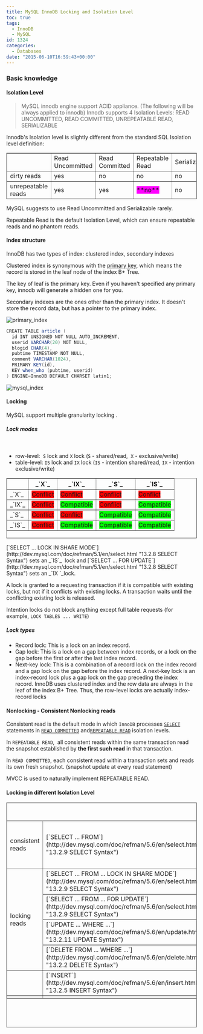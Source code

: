 ```yaml
---
title: MySQL InnoDB Locking and Isolation Level
toc: true
tags:
  - InnoDB
  - MySQL
id: 1324
categories:
  - Databases
date: "2015-06-10T16:59:43+00:00"
---
```


### Basic knowledge

#### Isolation Level

> MySQL innodb engine support ACID appliance. (The following will be always applied to innodb)
Innodb supports 4 Isolation Levels: READ UNCOMMITTED, READ COMMITTED, UNREPEATABLE READ, SERIALIZABLE

Innodb's Isolation level is slightly different from the standard SQL Isolation level definition:
<table style="height: 122px;" border="1" width="715">
<tbody>
<tr>
<td></td>
<td>Read Uncommitted</td>
<td>Read Committed</td>
<td>Repeatable Read</td>
<td>Serializable</td>
</tr>
<tr>
<td>dirty reads</td>
<td>yes</td>
<td>no</td>
<td>no</td>
<td>no</td>
</tr>
<tr>
<td>unrepeatable reads</td>
<td>yes</td>
<td>yes</td>
<td><span style="background-color: #ff00ff;">**no**</span></td>
<td>no</td>
</tr>
<tr>
<td>phantom reads</td>
<td>yes</td>
<td>yes</td>
<td><span style="background-color: #ff00ff;">**no**</span></td>
<td>no</td>
</tr>
</tbody>
</table>
MySQL suggests to use Read Uncommitted and Serializable rarely.

Repeatable Read is the default Isolation Level, which can ensure repeatable reads and no phantom reads.

#### Index structure

InnoDB has two types of index: clustered index, secondary indexes

Clustered index is synonymous with the [primary key](http://dev.mysql.com/doc/refman/5.7/en/glossary.html#glos_primary_key "primary key"), which means the record is stored in the leaf node of the index B+ Tree.

The key of leaf is the primary key. Even if you haven't specified any primary key, innodb will generate a hidden one for you.

Secondary indexes are the ones other than the primary index. It doesn't store the record data, but has a pointer to the primary index.

![primary_index](/media/primary_index.png)


```java
CREATE TABLE article (
  id INT UNSIGNED NOT NULL AUTO_INCREMENT,
  userid VARCHAR(20) NOT NULL,
  blogid CHAR(4),
  pubtime TIMESTAMP NOT NULL,
  comment VARCHAR(1024),
  PRIMARY KEY(id),
  KEY when_who (pubtime, userid)
) ENGINE=InnoDB DEFAULT CHARSET latin1;
```

![mysql_index](/media/mysql_index.png)

#### Locking

MySQL support multiple granularity locking .

##### Lock modes

&nbsp;

*   row-level:  `S` lock and `X` lock (`S` - shared/read,  `X` - exclusive/write)
*   table-level: `IS` lock and `IX` lock (`IS` - intention shared/read, `IX` - intention exclusive/write)
<div class="informaltable">
<table style="height: 159px;" border="1" summary=" Compatibility matrix showing which combinations of&lt;br /&gt;&lt;br /&gt;&lt;br /&gt;&lt;br /&gt;&lt;br /&gt;&lt;br /&gt;&lt;br /&gt;
          lock types X, IX, S, and IS are allowed. Each cell in the&lt;br /&gt;&lt;br /&gt;&lt;br /&gt;&lt;br /&gt;&lt;br /&gt;&lt;br /&gt;&lt;br /&gt;
          matrix is marked as either &quot;Compatible&quot; or &quot;Conflict&quot;.&lt;br /&gt;&lt;br /&gt;&lt;br /&gt;&lt;br /&gt;&lt;br /&gt;&lt;br /&gt;&lt;br /&gt;
" width="464"><colgroup> <col /> <col /> <col /> <col /> <col /></colgroup>
<thead>
<tr>
<th scope="col"></th>
<th scope="col">_`X`_</th>
<th scope="col">_`IX`_</th>
<th scope="col">_`S`_</th>
<th scope="col">_`IS`_</th>
</tr>
</thead>
<tbody>
<tr>
<td scope="row">_`X`_</td>
<td><span style="background-color: #ff0000;">Conflict</span></td>
<td><span style="background-color: #ff0000;">Conflict</span></td>
<td><span style="background-color: #ff0000;">Conflict</span></td>
<td><span style="background-color: #ff0000;">Conflict</span></td>
</tr>
<tr>
<td scope="row">_`IX`_</td>
<td><span style="background-color: #ff0000;">Conflict</span></td>
<td><span style="background-color: #00ff00;">Compatible</span></td>
<td><span style="background-color: #ff0000;">Conflict</span></td>
<td><span style="background-color: #00ff00;">Compatible</span></td>
</tr>
<tr>
<td scope="row">_`S`_</td>
<td><span style="background-color: #ff0000;">Conflict</span></td>
<td><span style="background-color: #ff0000;">Conflict</span></td>
<td><span style="background-color: #00ff00;">Compatible</span></td>
<td><span style="background-color: #00ff00;">Compatible</span></td>
</tr>
<tr>
<td scope="row">_`IS`_</td>
<td><span style="background-color: #ff0000;">Conflict</span></td>
<td><span style="background-color: #00ff00;">Compatible</span></td>
<td><span style="background-color: #00ff00;">Compatible</span></td>
<td><span style="background-color: #00ff00;">Compatible</span></td>
</tr>
</tbody>
</table>
</div>
[`SELECT ... LOCK IN SHARE MODE`](http://dev.mysql.com/doc/refman/5.1/en/select.html "13.2.8 SELECT Syntax") sets an _`IS`_  lock and [`SELECT ... FOR UPDATE`](http://dev.mysql.com/doc/refman/5.1/en/select.html "13.2.8 SELECT Syntax") sets an _`IX `_lock.

A lock is granted to a requesting transaction if it is compatible with existing locks, but not if it conflicts with existing locks. A transaction waits until the conflicting existing lock is released.

Intention locks do not block anything except full table requests (for example, `LOCK TABLES ... WRITE`)

##### Lock types

*   Record lock: This is a lock on an index record.
*   Gap lock: This is a lock on a gap between index records, or a lock on the gap before the first or after the last index record.
*   Next-key lock: This is a combination of a record lock on the index record and a gap lock on the gap before the index record. A next-key lock is an index-record lock plus a gap lock on the gap preceding the index record.
InnoDB uses clustered index and the row data are always in the leaf of the index B+ Tree. Thus, the row-level locks are actually index-record locks

#### Nonlocking - Consistent Nonlocking reads

Consistent read is the default mode in which `InnoDB` processes [`SELECT`](http://dev.mysql.com/doc/refman/5.1/en/select.html "13.2.8 SELECT Syntax") statements in [`READ COMMITTED`](http://dev.mysql.com/doc/refman/5.1/en/set-transaction.html#isolevel_read-committed) and[`REPEATABLE READ`](http://dev.mysql.com/doc/refman/5.1/en/set-transaction.html#isolevel_repeatable-read) isolation levels.

In `REPEATABLE READ`,  all consistent reads within the same transaction read the snapshot established by **the first such read** in that transaction.

In `READ COMMITTED`, each consistent read within a transaction sets and reads its own fresh snapshot. (snapshot update at every read statement)

MVCC is used to naturally implement REPEATABLE READ.

#### Locking in different Isolation Level

<table style="height: 594px;" border="1" width="1125">
<tbody>
<tr>
<td colspan="2"></td>
<td>Read Uncommitted(RU)</td>
<td>Read Committed(RC)</td>
<td>Repeatable Read(RR)</td>
<td>Serializable</td>
</tr>
<tr>
<td>consistent reads</td>
<td>[`SELECT ... FROM`](http://dev.mysql.com/doc/refman/5.6/en/select.html "13.2.9 SELECT Syntax")</td>
<td>no lockearlier version might be used(dirty read)</td>
<td>no lockeach consistent read reads its own fresh snapshot</td>
<td>no lockall consistent reads read the snapshot established by the first read</td>
<td>implicitly converts [`SELECT`](http://dev.mysql.com/doc/refman/5.6/en/select.html "13.2.9 SELECT Syntax") statements to [`SELECT ... LOCK IN SHARE MODE`](http://dev.mysql.com/doc/refman/5.6/en/select.html "13.2.9 SELECT Syntax")</td>
</tr>
<tr>
<td rowspan="4">locking reads</td>
<td>[`SELECT ... FROM ... LOCK IN SHARE MODE`](http://dev.mysql.com/doc/refman/5.6/en/select.html "13.2.9 SELECT Syntax")</td>
<td rowspan="4"> like RC</td>
<td rowspan="4">locks only index records, no gap locks except for foreign-key constraint checking and duplicate-key checking</td>
<td rowspan="4">unique index: locks only the index record foundother search condition: locks the index range scanned, using [gap locks](http://dev.mysql.com/doc/refman/5.6/en/glossary.html#glos_gap_lock "gap lock") or [next-key locks](http://dev.mysql.com/doc/refman/5.6/en/glossary.html#glos_next_key_lock "next-key lock")</td>
<td rowspan="4">like RR</td>
</tr>
<tr>
<td>[`SELECT ... FROM ... FOR UPDATE`](http://dev.mysql.com/doc/refman/5.6/en/select.html "13.2.9 SELECT Syntax")</td>
</tr>
<tr>
<td>[`UPDATE ... WHERE ...`](http://dev.mysql.com/doc/refman/5.6/en/update.html "13.2.11 UPDATE Syntax")</td>
</tr>
<tr>
<td>[`DELETE FROM ... WHERE ...`](http://dev.mysql.com/doc/refman/5.6/en/delete.html "13.2.2 DELETE Syntax")</td>
</tr>
<tr>
<td></td>
<td>[`INSERT`](http://dev.mysql.com/doc/refman/5.6/en/insert.html "13.2.5 INSERT Syntax")</td>
<td colspan="4">index-record exclusive lock, not a next-key lockif a duplicate-key error occurs, a shared lock on the duplicate index record is set.</td>
</tr>
<tr>
<td></td>
<td></td>
<td></td>
<td></td>
<td></td>
<td></td>
</tr>
</tbody>
</table>
